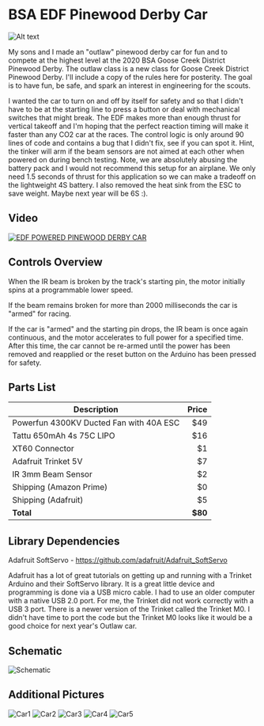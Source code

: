 # BSA EDF Pinewood Derby Car
![Alt text](media/car.png?raw=true "Car")

My sons and I made an "outlaw" pinewood derby car for fun and to compete at the highest level at the 2020 BSA Goose Creek District Pinewood Derby.  The outlaw class is a new class for Goose Creek District Pinewood Derby.  I'll include a copy of the rules here for posterity.  The goal is to have fun, be safe, and spark an interest in engineering for the scouts.

I wanted the car to turn on and off by itself for safety and so that I didn't have to be at the starting line to press a button or deal with mechanical switches that might break.  The EDF makes more than enough thrust for vertical takeoff and I'm hoping that the perfect reaction timing will make it faster than any CO2 car at the races.  The control logic is only around 90 lines of code and contains a bug that I didn't fix, see if you can spot it.  Hint, the tinker will arm if the beam sensors are not aimed at each other when powered on during bench testing.  Note, we are absolutely abusing the battery pack and I would not recommend this setup for an airplane.  We only need 1.5 seconds of thrust for this application so we can make a tradeoff on the lightweight 4S battery.  I also removed the heat sink from the ESC to save weight.  Maybe next year will be 6S :).

## Video
[![EDF POWERED PINEWOOD DERBY CAR](https://img.youtube.com/vi/T1Uv3ryk6NY/0.jpg)](https://www.youtube.com/watch?v=T1Uv3ryk6NY)

## Controls Overview
When the IR beam is broken by the track's starting pin, the motor initially spins at a programmable lower speed.

If the beam remains broken for more than 2000 milliseconds the car is "armed" for racing.

If the car is "armed" and the starting pin drops, the IR beam is once again continuous, and the motor accelerates to full power for a specified time.  After this time, the car cannot be re-armed until the power has been removed and reapplied or the reset button on the Arduino has been pressed for safety.

## Parts List
| Description                             | Price  |
| --------------------------------------- | ------:|
| Powerfun 4300KV Ducted Fan with 40A ESC | $49 |
| Tattu 650mAh 4s 75C LIPO                | $16 |
| XT60 Connector                          | $1 |
| Adafruit Trinket 5V                     | $7 |
| IR 3mm Beam Sensor                      | $2 |
| Shipping (Amazon Prime)                 | $0 |
| Shipping (Adafruit)                     | $5 |
| **Total**                               | **$80** |

## Library Dependencies
Adafruit SoftServo - https://github.com/adafruit/Adafruit_SoftServo

Adafruit has a lot of great tutorials on getting up and running with a Trinket Arduino and their SoftServo library. It is a great little device and programming is done via a USB micro cable.  I had to use an older computer with a native USB 2.0 port.  For me, the Trinket did not work correctly with a USB 3 port.  There is a newer version of the Trinket called the Trinket M0.  I didn't have time to port the code but the Trinket M0 looks like it would be a good choice for next year's Outlaw car.

## Schematic
![Schematic](media/sketch_schem.png?raw=true "Schematic")

## Additional Pictures
![Car1](media/car1.jpg?raw=true "Car1")
![Car2](media/car2.jpeg?raw=true "Car2")
![Car3](media/car3.jpeg?raw=true "Car3")
![Car4](media/car4.jpeg?raw=true "Car4")
![Car5](media/car5.jpeg?raw=true "Car5")
